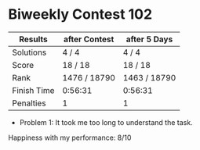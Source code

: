 # Biweekly Contest 102


| Results     | after Contest | after 5 Days |
| ---         | ---           | ---          |
| Solutions   | 4  / 4        | 4 / 4        |
| Score       | 18 / 18       | 18 / 18      |
| Rank        | 1476 / 18790  | 1463 / 18790 |
| Finish Time | 0:56:31       | 0:56:31      |
| Penalties   | 1             | 1            |

- Problem 1: It took me too long to understand the task.

Happiness with my performance: 8/10